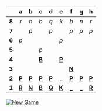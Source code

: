 |     |  a  |  b  |  c  |  d  |  e  |  f  |  g  |  h  |
|:---:|:---:|:---:|:---:|:---:|:---:|:---:|:---:|:---:|
|  **8**  |  _r_  |  _n_  |  _b_  |  _q_  |  _k_  |  _b_  |  _n_  |  _r_  |
|  **7**  |     |  _p_  |     |  _p_  |     |  _p_  |  _p_  |  _p_  |
|  **6**  |  _p_  |     |     |     |  _p_  |     |     |     |
|  **5**  |     |     |  _p_  |     |     |     |     |     |
|  **4**  |     |     |  [**B**](https://readme-chess.azurewebsites.net/select?square=c4)  |     |  [**P**](https://readme-chess.azurewebsites.net/select?square=e4)  |     |     |     |
|  **3**  |     |     |     |     |     |  [**N**](https://readme-chess.azurewebsites.net/select?square=f3)  |     |     |
|  **2**  |  [**P**](https://readme-chess.azurewebsites.net/select?square=a2)  |  [**P**](https://readme-chess.azurewebsites.net/select?square=b2)  |  [**P**](https://readme-chess.azurewebsites.net/select?square=c2)  |  [**P**](https://readme-chess.azurewebsites.net/select?square=d2)  |  [_](https://readme-chess.azurewebsites.net/play?move=e1e2)  |  [**P**](https://github.com/grim-kalman)  |  [**P**](https://readme-chess.azurewebsites.net/select?square=g2)  |  [**P**](https://readme-chess.azurewebsites.net/select?square=h2)  |
|  **1**  |  [**R**](https://github.com/grim-kalman)  |  [**N**](https://readme-chess.azurewebsites.net/select?square=b1)  |  [**B**](https://github.com/grim-kalman)  |  [**Q**](https://readme-chess.azurewebsites.net/select?square=d1)  |  [**K**](https://readme-chess.azurewebsites.net/select?square=e1)  |  [_](https://readme-chess.azurewebsites.net/play?move=e1f1)  |  [_](https://readme-chess.azurewebsites.net/play?move=e1g1)  |  [**R**](https://readme-chess.azurewebsites.net/select?square=h1)  |

[![New Game](https://img.shields.io/badge/new_game-4CAF50)](https://readme-chess.azurewebsites.net/new)
